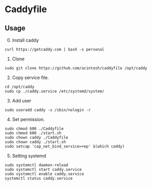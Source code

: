 # Caddyfile

## Usage
0. Install caddy
```
curl https://getcaddy.com | bash -s personal
```

1. Clone
```
sudo git clone https://github.com/acintosh/caddyfile /opt/caddy
```

2. Copy service file.
```
cd /opt/caddy
sudo cp ./caddy.service /etc/systemd/system/
```

3. Add user
```
sudo useradd caddy -s /sbin/nologin -r
```

4. Set permission.
```
sudo chmod 600 ./Caddyfile
sudo chmod 600 ./start.sh
sudo chown caddy ./Caddyfile
sudo chown caddy ./start.sh
sudo setcap 'cap_net_bind_service=+ep' $(which caddy)
```

5. Setting systemd
```
sudo systemctl daemon-reload
sudo systemctl start caddy.service
sudo systemctl enable caddy.service
systemctl status caddy.service
```

